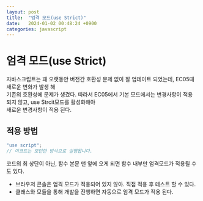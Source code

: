 ```yaml
---
layout: post
title:  "엄격 모드(use Strict)"
date:   2024-01-02 00:48:24 +0900
categories: javascript
---
```

# 엄격 모드(use Strict)
자바스크립트는 꽤 오랫동안 버전간 호환성 문제 없이 잘 업데이트 되었는데, EC05때 새로운 변화가 발생 해  
기존의 호환성에 문제가 생겼다. 따라서 EC05에서 기본 모드에서는 변경사항이 적용 되지 않고, use Strcit모드를 활성화해야  
새로운 변경사항이 적용 된다.

## 적용 방법
```javascript
"use script";
// 이코드는 모던한 방식으로 실행됩니다.
```
코드의 최 상단이 아닌, 함수 본문 맨 앞에 오게 되면 함수 내부만 엄격모드가 적용될 수 도 있다.

- 브라우저 콘솔은 엄격 모드가 적용되어 있지 않아. 직접 적용 후 테스트 할 수 있다.
- 클래스와 모듈을 통해 개발을 진행하면 자동으로 엄격 모드가 적용 된다.